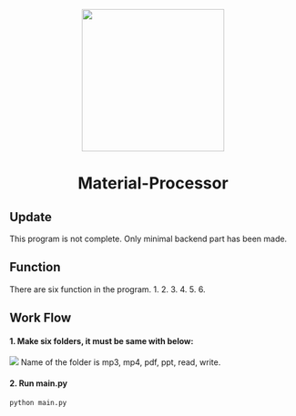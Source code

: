 <p align='center'>
  <img src="https://user-images.githubusercontent.com/86072294/132429234-81836a8b-300d-4e76-a5e2-95c73cb023e6.PNG" width="250">
</p>
<h1 align='center'>  Material-Processor </h1>

## Update
This program is not complete.
Only minimal backend part has been made.

## Function
There are six function in the program.
1. 
2. 
3. 
4. 
5. 
6. 

## Work Flow
#### 1. Make six folders, it must be same with below:
<img src = "https://user-images.githubusercontent.com/86072294/132428343-ebfc63bd-5011-45e2-b9d2-e32f1580308e.png">
Name of the folder is mp3, mp4, pdf, ppt, read, write.

#### 2. Run main.py
```
python main.py
```
